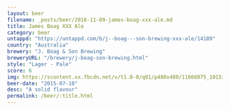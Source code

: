 ```yaml
---
layout: beer
filename: _posts/beer/2016-11-09-james-boag-xxx-ale.md
title: James Boag XXX Ale
category: beer
untappd: "https://untappd.com/b/j--boag---son-brewing-xxx-ale/14189"
country: "Australia"
brewery: "J. Boag & Son Brewing"
breweryURL: "/brewery/j-boag-son-brewing.html"
style: "Lager - Pale"
score: 6
img: https://scontent.xx.fbcdn.net/v/t1.0-0/q81/p480x480/11666075_10153438034333745_2014329694046827935_n.jpg?_nc_cat=0&oh=5b0d14a4e0bccf89204917d6c74b01d9&oe=5BC0B1B2
beer-date: "2015-07-10"
desc: "A solid flavour"
permalink: /beer/:title.html
---
```

